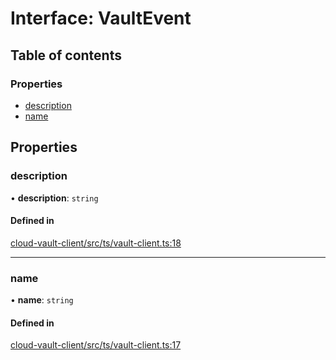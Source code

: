 # Interface: VaultEvent

## Table of contents

### Properties

- [description](VaultEvent.md#description)
- [name](VaultEvent.md#name)

## Properties

### description

• **description**: `string`

#### Defined in

[cloud-vault-client/src/ts/vault-client.ts:18](https://gitlab.com/i3-market/code/wp3/t3.2/i3m-wallet-monorepo/-/blob/e69c9f8/packages/cloud-vault-client/src/ts/vault-client.ts#L18)

___

### name

• **name**: `string`

#### Defined in

[cloud-vault-client/src/ts/vault-client.ts:17](https://gitlab.com/i3-market/code/wp3/t3.2/i3m-wallet-monorepo/-/blob/e69c9f8/packages/cloud-vault-client/src/ts/vault-client.ts#L17)
